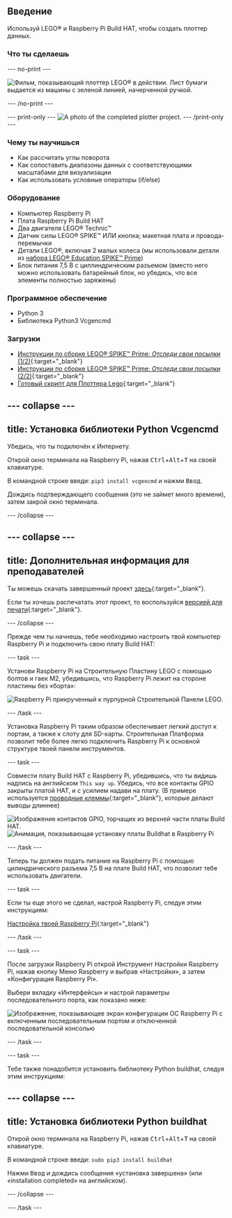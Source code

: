 ## Введение

Используй LEGO® и Raspberry Pi Build HAT, чтобы создать плоттер данных.

### Что ты сделаешь

--- no-print ---

![Фильм, показывающий плоттер LEGO® в действии. Лист бумаги выдается из машины с зеленой линией, начерченной ручкой.](images/plotter_demo.gif)

--- /no-print ---

--- print-only --- ![A photo of the completed plotter project.](images/completed.jpg) --- /print-only ---

### Чему ты научишься

+ Как рассчитать углы поворота
+ Как сопоставить диапазоны данных с соответствующими масштабами для визуализации
+ Как использовать условные операторы (if/else)

### Оборудование

+ Компьютер Raspberry Pi
+ Плата Raspberry Pi Build HAT
+ Два двигателя LEGO® Technic™
+ Датчик силы LEGO® SPIKE™ ИЛИ кнопка; макетная плата и провода-перемычки
+ Детали LEGO®, включая 2 малых колеса (мы использовали детали из [набора LEGO® Education SPIKE™ Prime](https://education.lego.com/en-gb/product/spike-prime))
+ Блок питания 7,5 В с циллиндрическим разъемом (вместо него можно использовать батарейный блок, но убедись, что все элементы полностью заряжены)

### Программное обеспечение

+ Python 3
+ Библиотека Python3 Vcgencmd

### Загрузки

+ [Инструкции по сборке LEGO® SPIKE™ Prime: *Отследи свои посылки* (1/2)](https://le-www-live-s.legocdn.com/sc/media/lessons/prime/pdf/building-instructions/track-your-packages-bi-pdf-book1of2-05883f81fed73ac3738781d084e0d4e2.pdf){:target="_blank"}
+ [Инструкции по сборке LEGO® SPIKE™ Prime: *Отследи свои посылки* (2/2)](https://le-www-live-s.legocdn.com/sc/media/lessons/prime/pdf/building-instructions/track-your-packages-bi-pdf-book2of2-80dc3c8c61ec2d2ffa785b688326ef74.pdf){:target="_blank"}
+ [Готовый скрипт для Плоттера Lego](http://rpf.io/p/en/lego-plotter-go){:target="_blank"}

--- collapse ---
---
title: Установка библиотеки Python Vcgencmd
---

Убедись, что ты подключён к Интернету.

Открой окно терминала на Raspberry Pi, нажав <kbd>Ctrl</kbd>+<kbd>Alt</kbd>+<kbd>T</kbd> на своей клавиатуре.

В командной строке введи: `pip3 install vcgencmd` и нажми <kbd>Ввод</kbd>.

Дождись подтверждающего сообщения (это не займет много времени), затем закрой окно терминала.

--- /collapse ---

--- collapse ---
---
title: Дополнительная информация для преподавателей
---

Ты можешь скачать завершенный проект [здесь](http://rpf.io/p/en/projectName-get){:target="_blank"}.

Если ты хочешь распечатать этот проект, то воспользуйся [версией для печати](https://projects.raspberrypi.org/en/projects/projectName/print){:target="_blank"}.

--- /collapse ---

Прежде чем ты начнешь, тебе необходимо настроить твой компьютер Raspberry Pi и подключить свою плату Build HAT:

--- task ---

Установи Raspberry Pi на Cтроительную Пластину LEGO с помощью болтов и гаек M2, убедившись, что Raspberry Pi лежит на стороне пластины без «борта»:

 ![Raspberry Pi прикрученный к пурпурной Строительной Панели LEGO.](images/build_11.jpg)

--- /task ---

Установка Raspberry Pi таким образом обеспечивает легкий доступ к портам, а также к слоту для SD-карты. Строительная Платформа позволит тебе более легко подключить Raspberry Pi к основной структуре твоей панели инструментов.

--- task ---

Совмести плату Build HAT с Raspberry Pi, убедившись, что ты видишь надпись на английском `This way up`. Убедись, что все контакты GPIO закрыты платой HAT, и с усилием надави на плату. (В примере используется [проводные клеммы](https://www.adafruit.com/product/2223){:target="_blank"}, которые делают выводы длиннее)

![Изображение контактов GPIO, торчащих из верхней части платы Build HAT.](images/build_15.jpg) ![Анимация, показывающая установку платы Buildhat в Raspberry Pi](images/haton.gif)

--- /task ---

Теперь ты должен подать питание на Raspberry Pi с помощью цилиндрического разъема 7,5 В на плате Build HAT, что позволит тебе использовать двигатели.

--- task ---

Если ты еще этого не сделал, настрой Raspberry Pi, следуя этим инструкциям:

[Настройка твоей Raspberry Pi](https://projects.raspberrypi.org/en/projects/raspberry-pi-setting-up){:target="_blank"}

--- /task ---

--- task ---

После загрузки Raspberry Pi открой Инструмент Настройки Raspberry Pi, нажав кнопку Меню Raspberry и выбрав «Настройки», а затем «Конфигурация Raspberry Pi».

Выбери вкладку «Интерфейсы» и настрой параметры последовательного порта, как показано ниже:

![Изображение, показывающее экран конфигурации ОС Raspberry Pi с включенным последовательным портом и отключенной последовательной консолью](images/configshot.jpg)

--- /task ---

--- task ---

Тебе также понадобится установить библиотеку Python buildhat, следуя этим инструкциям:

--- collapse ---
---
title: Установка библиотеки Python buildhat
---

Открой окно терминала на Raspberry Pi, нажав <kbd>Ctrl</kbd>+<kbd>Alt</kbd>+<kbd>T</kbd> на своей клавиатуре.

В командной строке введи: `sudo pip3 install buildhat`

Нажми <kbd>Ввод</kbd> и дождись сообщения «установка завершена» (или «installation completed» на английском).

--- /collapse ---

--- /task ---
